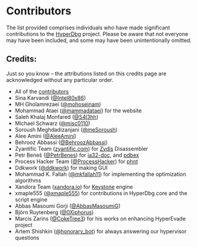 # Contributors

The list provided comprises individuals who have made significant contributions to the [HyperDbg](https://hyperdbg.org) project. Please be aware that not everyone may have been included, and some may have been unintentionally omitted.

## Credits:

Just so you know – the attributions listed on this credits page are acknowledged without any particular order.

- All of the [contributors](https://github.com/HyperDbg/HyperDbg/graphs/contributors)
- Sina Karvandi ([@Intel80x86](https://twitter.com/Intel80x86))
- MH Gholamrezaei ([@mohoseinam](https://twitter.com/mohoseinam))
- Mohammad Ataei ([@mammadataei](https://twitter.com/mammadataei)) for the website
- Saleh Khalaj Monfared ([@S4l3hh](https://twitter.com/S4l3hh))
- Michael Schwarz ([@misc0110](https://twitter.com/misc0110))
- Soroush Meghdadizanjani ([@meSoroush](https://twitter.com/meSoroush))
- Alee Amini ([@AleeAmini](https://twitter.com/AleeAmini))
- Behrooz Abbassi ([@BehroozAbbassi](https://twitter.com/BehroozAbbassi))
- Zyantific Team ([zyantific.com](https://zyantific.com)) for [Zydis](https://zydis.re) Disassembler
- Petr Beneš ([@PetrBenes](https://twitter.com/PetrBenes)) for [ia32-doc](https://github.com/ia32-doc/ia32-doc), and [pdbex](https://github.com/wbenny/pdbex)
- Process Hacker Team ([@ProcessHacker](https://twitter.com/processhacker)) for [phnt](https://github.com/processhacker/phnt)
- Ddkwork ([@ddkwork](https://github.com/ddkwork)) for making GUI
- Mohammad K. Fallah ([@mkfallah11](https://github.com/mkfallah11)) for implementing the optimization algorithms
- Xandora Team ([xandora.io](https://www.xandora.io)) for [Keystone](https://github.com/keystone-engine/keystone) engine
- xmaple555 ([@xmaple555](https://github.com/xmaple555)) for contributions in HyperDbg core and the script engine
- Abbas Masoumi Gorji ([@AbbasMasoumiG](https://twitter.com/AbbasMasoumiG))
- Björn Ruytenberg ([@0Xiphorus](https://twitter.com/0Xiphorus))
- Marcis Zarins ([@CokeTree3](https://github.com/CokeTree3)) for his works on enhancing HyperEvade project
- Artem Shishkin ([@honorary_bot](https://twitter.com/honorary_bot)) for always answering our hypervisor questions
